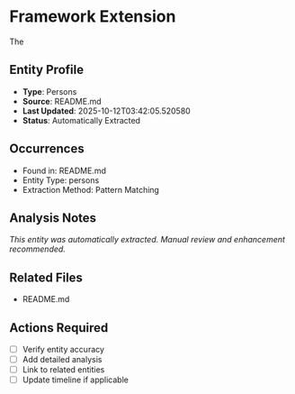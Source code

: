 # Framework Extension

The

## Entity Profile
- **Type**: Persons
- **Source**: README.md
- **Last Updated**: 2025-10-12T03:42:05.520580
- **Status**: Automatically Extracted

## Occurrences
- Found in: README.md
- Entity Type: persons
- Extraction Method: Pattern Matching

## Analysis Notes
*This entity was automatically extracted. Manual review and enhancement recommended.*

## Related Files
- README.md

## Actions Required
- [ ] Verify entity accuracy
- [ ] Add detailed analysis
- [ ] Link to related entities
- [ ] Update timeline if applicable
